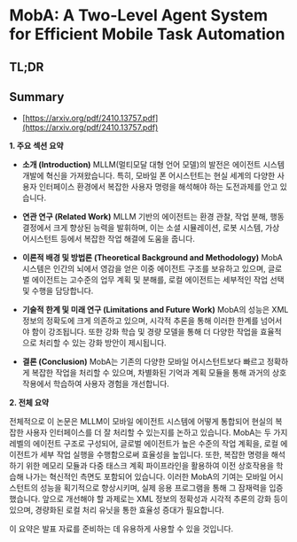 # MobA: A Two-Level Agent System for Efficient Mobile Task Automation
## TL;DR
## Summary
- [https://arxiv.org/pdf/2410.13757.pdf](https://arxiv.org/pdf/2410.13757.pdf)

**1. 주요 섹션 요약**

- **소개 (Introduction)**
  MLLM(멀티모달 대형 언어 모델)의 발전은 에이전트 시스템 개발에 혁신을 가져왔습니다. 특히, 모바일 폰 어시스턴트는 현실 세계의 다양한 사용자 인터페이스 환경에서 복잡한 사용자 명령을 해석해야 하는 도전과제를 안고 있습니다.
  
- **연관 연구 (Related Work)**
  MLLM 기반의 에이전트는 환경 관찰, 작업 분해, 행동 결정에서 크게 향상된 능력을 발휘하며, 이는 소셜 시뮬레이션, 로봇 시스템, 가상 어시스턴트 등에서 복잡한 작업 해결에 도움을 줍니다.
  
- **이론적 배경 및 방법론 (Theoretical Background and Methodology)**
  MobA 시스템은 인간의 뇌에서 영감을 얻은 이중 에이전트 구조를 보유하고 있으며, 글로벌 에이전트는 고수준의 업무 계획 및 분해를, 로컬 에이전트는 세부적인 작업 선택 및 수행을 담당합니다.
  
- **기술적 한계 및 미래 연구 (Limitations and Future Work)**
  MobA의 성능은 XML 정보의 정확도에 크게 의존하고 있으며, 시각적 추론을 통해 이러한 한계를 넘어서야 함이 강조됩니다. 또한 강화 학습 및 경량 모델을 통해 더 다양한 작업을 효율적으로 처리할 수 있는 강화 방안이 제시됩니다.

- **결론 (Conclusion)**
  MobA는 기존의 다양한 모바일 어시스턴트보다 빠르고 정확하게 복잡한 작업을 처리할 수 있으며, 차별화된 기억과 계획 모듈을 통해 과거의 상호작용에서 학습하여 사용자 경험을 개선합니다.

**2. 전체 요약**

전체적으로 이 논문은 MLLM이 모바일 에이전트 시스템에 어떻게 통합되어 현실의 복잡한 사용자 인터페이스를 더 잘 처리할 수 있는지를 논하고 있습니다. MobA는 두 가지 레벨의 에이전트 구조로 구성되어, 글로벌 에이전트가 높은 수준의 작업 계획을, 로컬 에이전트가 세부 작업 실행을 수행함으로써 효율성을 높입니다. 또한, 복잡한 명령을 해석하기 위한 메모리 모듈과 다중 태스크 계획 파이프라인을 활용하여 이전 상호작용을 학습해 나가는 혁신적인 측면도 포함되어 있습니다. 이러한 MobA의 기여는 모바일 어시스턴트의 성능을 획기적으로 향상시키며, 실제 응용 프로그램을 통해 그 잠재력을 입증했습니다. 앞으로 개선해야 할 과제로는 XML 정보의 정확성과 시각적 추론의 강화 등이 있으며, 경량화된 로컬 처리 유닛을 통한 효율성 증대가 필요합니다.

이 요약은 발표 자료를 준비하는 데 유용하게 사용할 수 있을 것입니다.